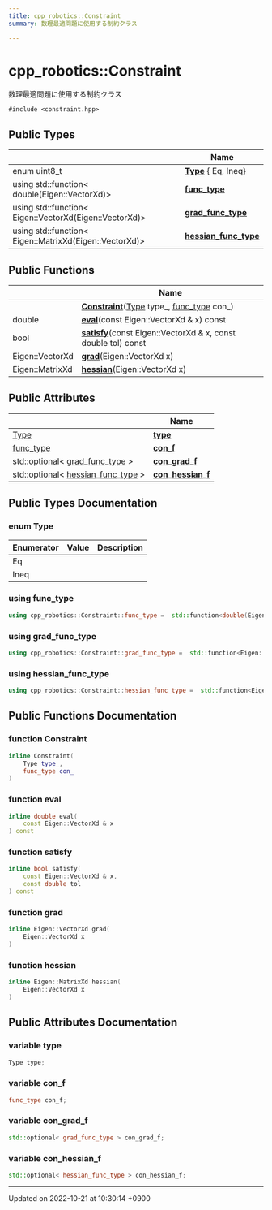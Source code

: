 ```yaml
---
title: cpp_robotics::Constraint
summary: 数理最適問題に使用する制約クラス 

---
```


# cpp_robotics::Constraint



数理最適問題に使用する制約クラス 


`#include <constraint.hpp>`

## Public Types

|                | Name           |
| -------------- | -------------- |
| enum uint8_t | **[Type](/cpp_robotics/doxybook/Classes/structcpp__robotics_1_1Constraint/#enum-type)** { Eq, Ineq} |
| using std::function< double(Eigen::VectorXd)> | **[func_type](/cpp_robotics/doxybook/Classes/structcpp__robotics_1_1Constraint/#using-func-type)**  |
| using std::function< Eigen::VectorXd(Eigen::VectorXd)> | **[grad_func_type](/cpp_robotics/doxybook/Classes/structcpp__robotics_1_1Constraint/#using-grad-func-type)**  |
| using std::function< Eigen::MatrixXd(Eigen::VectorXd)> | **[hessian_func_type](/cpp_robotics/doxybook/Classes/structcpp__robotics_1_1Constraint/#using-hessian-func-type)**  |

## Public Functions

|                | Name           |
| -------------- | -------------- |
| | **[Constraint](/cpp_robotics/doxybook/Classes/structcpp__robotics_1_1Constraint/#function-constraint)**([Type](/cpp_robotics/doxybook/Classes/structcpp__robotics_1_1Constraint/#enum-type) type_, [func_type](/cpp_robotics/doxybook/Classes/structcpp__robotics_1_1Constraint/#using-func-type) con_) |
| double | **[eval](/cpp_robotics/doxybook/Classes/structcpp__robotics_1_1Constraint/#function-eval)**(const Eigen::VectorXd & x) const |
| bool | **[satisfy](/cpp_robotics/doxybook/Classes/structcpp__robotics_1_1Constraint/#function-satisfy)**(const Eigen::VectorXd & x, const double tol) const |
| Eigen::VectorXd | **[grad](/cpp_robotics/doxybook/Classes/structcpp__robotics_1_1Constraint/#function-grad)**(Eigen::VectorXd x) |
| Eigen::MatrixXd | **[hessian](/cpp_robotics/doxybook/Classes/structcpp__robotics_1_1Constraint/#function-hessian)**(Eigen::VectorXd x) |

## Public Attributes

|                | Name           |
| -------------- | -------------- |
| [Type](/cpp_robotics/doxybook/Classes/structcpp__robotics_1_1Constraint/#enum-type) | **[type](/cpp_robotics/doxybook/Classes/structcpp__robotics_1_1Constraint/#variable-type)**  |
| [func_type](/cpp_robotics/doxybook/Classes/structcpp__robotics_1_1Constraint/#using-func-type) | **[con_f](/cpp_robotics/doxybook/Classes/structcpp__robotics_1_1Constraint/#variable-con-f)**  |
| std::optional< [grad_func_type](/cpp_robotics/doxybook/Classes/structcpp__robotics_1_1Constraint/#using-grad-func-type) > | **[con_grad_f](/cpp_robotics/doxybook/Classes/structcpp__robotics_1_1Constraint/#variable-con-grad-f)**  |
| std::optional< [hessian_func_type](/cpp_robotics/doxybook/Classes/structcpp__robotics_1_1Constraint/#using-hessian-func-type) > | **[con_hessian_f](/cpp_robotics/doxybook/Classes/structcpp__robotics_1_1Constraint/#variable-con-hessian-f)**  |

## Public Types Documentation

### enum Type

| Enumerator | Value | Description |
| ---------- | ----- | ----------- |
| Eq | |   |
| Ineq | |   |




### using func_type

```cpp
using cpp_robotics::Constraint::func_type =  std::function<double(Eigen::VectorXd)>;
```


### using grad_func_type

```cpp
using cpp_robotics::Constraint::grad_func_type =  std::function<Eigen::VectorXd(Eigen::VectorXd)>;
```


### using hessian_func_type

```cpp
using cpp_robotics::Constraint::hessian_func_type =  std::function<Eigen::MatrixXd(Eigen::VectorXd)>;
```


## Public Functions Documentation

### function Constraint

```cpp
inline Constraint(
    Type type_,
    func_type con_
)
```


### function eval

```cpp
inline double eval(
    const Eigen::VectorXd & x
) const
```


### function satisfy

```cpp
inline bool satisfy(
    const Eigen::VectorXd & x,
    const double tol
) const
```


### function grad

```cpp
inline Eigen::VectorXd grad(
    Eigen::VectorXd x
)
```


### function hessian

```cpp
inline Eigen::MatrixXd hessian(
    Eigen::VectorXd x
)
```


## Public Attributes Documentation

### variable type

```cpp
Type type;
```


### variable con_f

```cpp
func_type con_f;
```


### variable con_grad_f

```cpp
std::optional< grad_func_type > con_grad_f;
```


### variable con_hessian_f

```cpp
std::optional< hessian_func_type > con_hessian_f;
```


-------------------------------

Updated on 2022-10-21 at 10:30:14 +0900